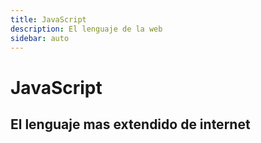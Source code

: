 ```yaml
---
title: JavaScript
description: El lenguaje de la web
sidebar: auto
---
```

# JavaScript

## El lenguaje mas extendido de internet